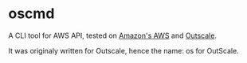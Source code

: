 oscmd
=====

A CLI tool for AWS API, tested on [Amazon's AWS](http://aws.amazon.com "AWS") and [Outscale](https://www.outscale.com "Outscale").

It was originaly written for Outscale, hence the name: os for OutScale.
